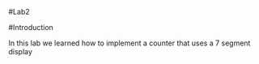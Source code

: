 #Lab2

#Introduction

In this lab we learned how to implement a counter that uses a 7 segment display